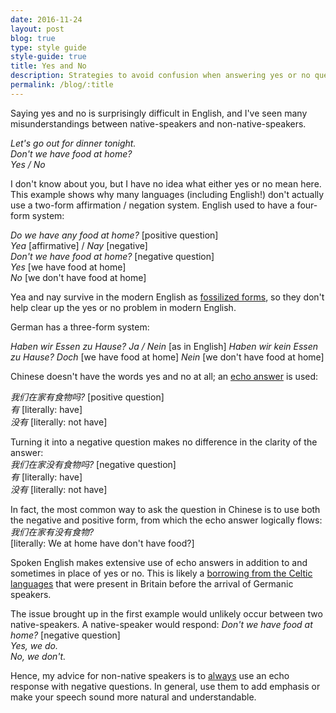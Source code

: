 ```yaml
---
date: 2016-11-24
layout: post
blog: true
type: style guide
style-guide: true
title: Yes and No
description: Strategies to avoid confusion when answering yes or no questions in English
permalink: /blog/:title
---
```

Saying yes and no is surprisingly difficult in English, and I've seen many misunderstandings between native-speakers and non-native-speakers.

*Let's go out for dinner tonight.      
Don't we have food at home?   
Yes / No*  

I don't know about you, but I have no idea what either yes or no mean here. This example shows why many languages (including English!) don't actually use a two-form affirmation / negation system. English used to have a four-form system:  

*Do we have any food at home?* [positive question]  
*Yea* [affirmative] / *Nay* [negative]  
*Don't we have food at home?* [negative question]  
*Yes* [we have food at home]  
*No* [we don't have food at home]  

Yea and nay survive in the modern English as <a href="https://en.wikipedia.org/wiki/Fossilization_%28linguistics%29" target="_blank">fossilized forms</a>, so they don't help clear up the yes or no problem in modern English.

German has a three-form system:

*Haben wir Essen zu Hause?*
*Ja / Nein* [as in English]
*Haben wir kein Essen zu Hause?*
*Doch* [we have food at home]
*Nein* [we don't have food at home]

Chinese doesn't have the words yes and no at all; an <a href="https://en.wikipedia.org/wiki/Echo_answer" target="_blank">echo answer</a> is used:

*我们在家有食物吗?* [positive question]  
*有* [literally: have]  
*没有* [literally: not have]   

Turning it into a negative question makes no difference in the clarity of the answer:  
*我们在家没有食物吗?* [negative question]  
*有* [literally: have]  
*没有* [literally: not have]

In fact, the most common way to ask the question in Chinese is to use both the negative and positive form, from which the echo answer logically flows:  
*我们在家有没有食物?*  
[literally: We at home have don't have food?]  

Spoken English makes extensive use of echo answers in addition to and sometimes in place of yes or no. This is likely a <a href="https://en.wikipedia.org/wiki/Brittonicisms_in_English" target="_blank">borrowing from the Celtic languages</a> that were present in Britain before the arrival of Germanic speakers.

The issue brought up in the first example would unlikely occur between two native-speakers. A native-speaker would respond:
*Don't we have food at home?* [negative question]  
*Yes, we do.*  
*No, we don't.*  

Hence, my advice for non-native speakers is to <u>always</u> use an echo response with negative questions. In general, use them to add emphasis or make your speech sound more natural and understandable.
